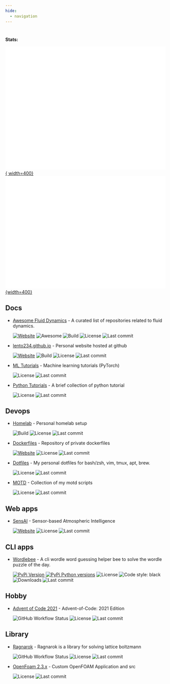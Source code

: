 ```yaml
---
hide:
  - navigation
---
```

#

**Stats:**

[![GitHub Summary](https://raw.githubusercontent.com/lento234/lento234/master/github-metrics-summary.svg){ width=400}](https://github.com/lento234)
[![GitHub Contributations](https://raw.githubusercontent.com/lento234/lento234/master/github-metrics-plugins.svg){width=400}](https://github.com/lento234)
## Docs

* [Awesome Fluid Dynamics](https://github.com/lento234/awesome-fluid-dynamics) - A curated list of repositories related to fluid dynamics.

    [![Website](https://img.shields.io/badge/-Website-blue?style=flat-square)](https://manickathan.ch/awesome-fluid-dynamics/)
    ![Awesome](https://raw.githubusercontent.com/lento234/awesome-fluid-dynamics/main/logo/awesome.svg)
    ![Build](https://img.shields.io/github/workflow/status/lento234/awesome-fluid-dynamics/CI?label=Links&style=flat-square&labelColor=000000)
    ![License](https://img.shields.io/github/license/lento234/awesome-fluid-dynamics?style=flat-square&color=blue&labelColor=000000)
    ![Last commit](https://img.shields.io/github/last-commit/lento234/awesome-fluid-dynamics?style=flat-square&labelColor=000000)

* [lento234.github.io](https://github.com/lento234/lento234.github.io) - Personal website hosted at github

    [![Website](https://img.shields.io/badge/-Website-blue?style=flat-square)](https://manickathan.ch/)
    ![Build](https://img.shields.io/github/workflow/status/lento234/lento234.github.io/Build?style=flat-square&labelColor=000000)
    ![License](https://img.shields.io/github/license/lento234/lento234.github.io?style=flat-square&color=blue&labelColor=000000)
    ![Last commit](https://img.shields.io/github/last-commit/lento234/lento234.github.io?style=flat-square&labelColor=000000)

* [ML Tutorials](https://github.com/lento234/ml-tutorials) - Machine learning tutorials (PyTorch)

    ![License](https://img.shields.io/github/license/lento234/ml-tutorials?style=flat-square&color=blue&labelColor=000000)
    ![Last commit](https://img.shields.io/github/last-commit/lento234/ml-tutorials?style=flat-square&labelColor=000000)

* [Python Tutorials](https://github.com/lento234/python-tutorial) - A brief collection of python tutorial

    ![License](https://img.shields.io/github/license/lento234/python-tutorial?style=flat-square&color=blue&labelColor=000000)
    ![Last commit](https://img.shields.io/github/last-commit/lento234/python-tutorial?style=flat-square&labelColor=000000)

## Devops

* [Homelab](https://github.com/lento234/homelab) - Personal homelab setup

    ![Build](https://img.shields.io/github/workflow/status/lento234/homelab/CI?style=flat-square&labelColor=000000)
    ![License](https://img.shields.io/github/license/lento234/homelab?style=flat-square&color=blue&labelColor=000000)
    ![Last commit](https://img.shields.io/github/last-commit/lento234/homelab?style=flat-square&labelColor=000000)

* [Dockerfiles](https://github.com/lento234/dockerfiles) - Repository of private dockerfiles

    [![Website](https://img.shields.io/badge/-Website-blue?style=flat-square)](https://hub.docker.com/u/mrlento234)
    ![License](https://img.shields.io/github/license/lento234/dockerfiles?style=flat-square&color=blue&labelColor=000000)
    ![Last commit](https://img.shields.io/github/last-commit/lento234/dockerfiles?style=flat-square&labelColor=000000)

* [Dotfiles](https://github.com/lento234/dotfiles) - My personal dotfiles for bash/zsh, vim, tmux, apt, brew.

    ![License](https://img.shields.io/github/license/lento234/dotfiles?style=flat-square&color=blue&labelColor=000000)
    ![Last commit](https://img.shields.io/github/last-commit/lento234/dotfiles?style=flat-square&labelColor=000000)

* [MOTD](https://github.com/lento234/motd) - Collection of my motd scripts

    ![License](https://img.shields.io/github/license/lento234/motd?style=flat-square&color=blue&labelColor=000000)
    ![Last commit](https://img.shields.io/github/last-commit/lento234/motd?style=flat-square&labelColor=000000)


## Web apps

* [SensAI](https://github.com/lento234/sensai) - Sensor-based Atmospheric Intelligence

    [![Website](https://img.shields.io/badge/-Website-blue?style=flat-square)](https://sensai.manickathan.ch/)
    ![License](https://img.shields.io/github/license/lento234/sensai?style=flat-square&color=blue&labelColor=000000)
    ![Last commit](https://img.shields.io/github/last-commit/lento234/sensai?style=flat-square&labelColor=000000)


## CLI apps

* [Wordlebee](https://github.com/lento234/wordlebee) - A cli wordle word guessing helper bee to solve the wordle puzzle of the day.

    [![PyPi Version](https://img.shields.io/pypi/v/wordlebee.svg?style=flat-square&labelColor=000000)](https://pypi.org/project/wordlebee/)
    [![PyPi Python versions](https://img.shields.io/pypi/pyversions/wordlebee.svg?style=flat-square&labelColor=000000)](https://pypi.org/project/wordlebee/)
    ![License](https://img.shields.io/github/license/lento234/wordlebee?style=flat-square&color=blue&labelColor=000000)
    ![Code style: black](https://img.shields.io/badge/code%20style-black-000000.svg?style=flat-square)
    ![Downloads](https://pepy.tech/badge/wordlebee?style=flat-square&labelColor=000000)
    ![Last commit](https://img.shields.io/github/last-commit/lento234/wordlebee?style=flat-square&labelColor=000000)


## Hobby

* [Advent of Code 2021](https://github.com/lento234/advent2021) - Advent-of-Code: 2021 Edition

    ![GitHub Workflow Status](https://img.shields.io/github/workflow/status/lento234/advent2021/CMake?style=flat-square&labelColor=000000)
    ![License](https://img.shields.io/github/license/lento234/advent2021?style=flat-square&color=blue&labelColor=000000)
    ![Last commit](https://img.shields.io/github/last-commit/lento234/advent2021?style=flat-square&labelColor=000000)


## Library

* [Ragnarok](https://github.com/lento234/ragnarok) - Ragnarok is a library for solving lattice boltzmann

    ![GitHub Workflow Status](https://img.shields.io/travis/com/lento234/ragnarok?style=flat-square&labelColor=000000)
    ![License](https://img.shields.io/github/license/lento234/ragnarok?style=flat-square&color=blue&labelColor=000000)
    ![Last commit](https://img.shields.io/github/last-commit/lento234/ragnarok?style=flat-square&labelColor=000000)

* [OpenFoam 2.3.x](https://github.com/lento234/OF-2.3.x) - Custom OpenFOAM Application and src

    ![License](https://img.shields.io/github/license/openfoam/openfoam-2.3.x?style=flat-square&color=blue&labelColor=000000)
    ![Last commit](https://img.shields.io/github/last-commit/lento234/OF-2.3.x?style=flat-square&labelColor=000000)
